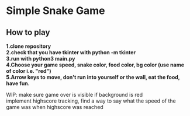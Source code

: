 # Simple Snake Game  
## How to play  
**1.clone repository**   
**2.check that you have tkinter with python -m tkinter**  
**3.run with python3 main.py**    
**4.Choose your game speed, snake color, food color, bg color (use name of color i.e. "red")**     
**5.Arrow keys to move, don't run into yourself or the wall, eat the food, have fun.**  


WIP: make sure game over is visible if background is red  
implement highscore tracking, find a way to say what the speed of the game was when highscore was reached
